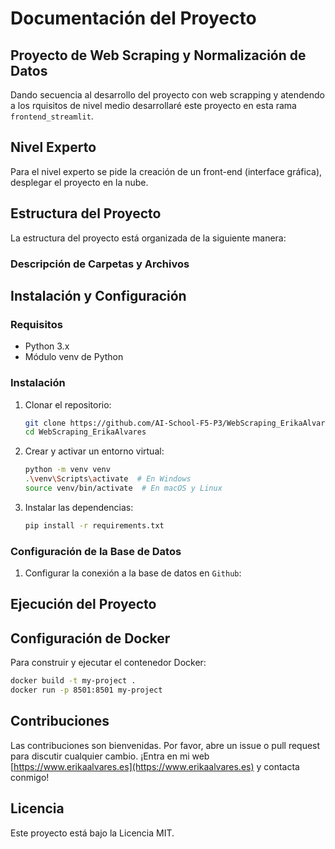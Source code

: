 # Documentación del Proyecto


## Proyecto de Web Scraping y Normalización de Datos

Dando secuencia al desarrollo del proyecto con web scrapping y atendendo a los rquisitos de nivel medio desarrollaré este proyecto en esta rama `frontend_streamlit`.

## Nivel Experto
Para el nivel experto se pide la creación de un front-end (interface gráfica), desplegar el proyecto en la nube.


## Estructura del Proyecto

La estructura del proyecto está organizada de la siguiente manera:


### Descripción de Carpetas y Archivos


## Instalación y Configuración

### Requisitos

- Python 3.x
- Módulo venv de Python

### Instalación

1. Clonar el repositorio:

    ```sh
    git clone https://github.com/AI-School-F5-P3/WebScraping_ErikaAlvares.git
    cd WebScraping_ErikaAlvares
    ```

2. Crear y activar un entorno virtual:

    ```sh
    python -m venv venv
    .\venv\Scripts\activate  # En Windows
    source venv/bin/activate  # En macOS y Linux
    ```

3. Instalar las dependencias:

    ```sh
    pip install -r requirements.txt
    ```

### Configuración de la Base de Datos

1. Configurar la conexión a la base de datos en `Github`:

    
## Ejecución del Proyecto


## Configuración de Docker

Para construir y ejecutar el contenedor Docker:

```sh
docker build -t my-project .
docker run -p 8501:8501 my-project
```

## Contribuciones

Las contribuciones son bienvenidas. Por favor, abre un issue o pull request para discutir cualquier cambio.
¡Entra en mi web [https://www.erikaalvares.es](https://www.erikaalvares.es) y contacta conmigo!

## Licencia
Este proyecto está bajo la Licencia MIT.
